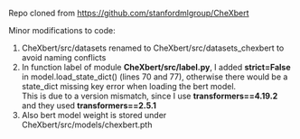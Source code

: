 Repo cloned from https://github.com/stanfordmlgroup/CheXbert

Minor modifications to code:

1) CheXbert/src/datasets renamed to CheXbert/src/datasets_chexbert to avoid naming conflicts
2) In function label of module **CheXbert/src/label.py**, I added **strict=False** in model.load_state_dict() (lines 70 and 77), otherwise there would be a state_dict missing key error when loading the bert model.<br>This is due to a version mismatch, since I use **transformers==4.19.2** and they used **transformers==2.5.1**
3) Also bert model weight is stored under CheXbert/src/models/chexbert.pth
